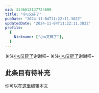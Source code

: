 ```yaml
---
mid: 3546612137724690
title: "小u又碎了"
pubDate: "2024-11-04T11:22:11.382Z"
updatedDate: "2024-11-04T11:22:11.382Z"
profile:
  {
    Nickname: ["小u又碎了"],
  }
---
```


关注[小u又碎了](https://space.bilibili.com/3546612137724690)谢谢喵~ 关注[小u又碎了](https://space.bilibili.com/3546612137724690)谢谢喵~

## 此条目有待补充
你可以在[这里](https://github.com/Yuhanawa/VTuber.ICU-Content/edit/master/v/小u又碎了/index.md)编辑本文
